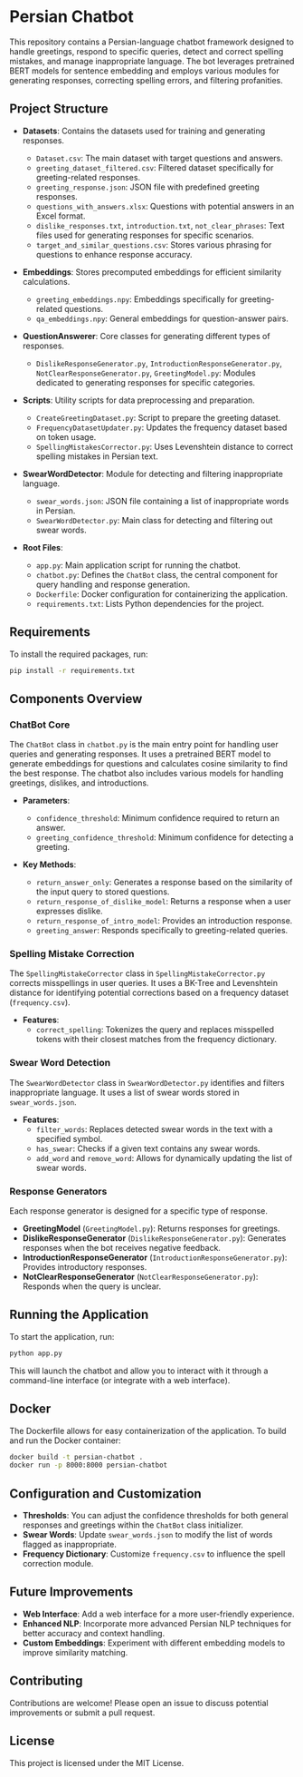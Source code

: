 # Persian Chatbot

This repository contains a Persian-language chatbot framework designed to handle greetings, respond to specific queries, detect and correct spelling mistakes, and manage inappropriate language. The bot leverages pretrained BERT models for sentence embedding and employs various modules for generating responses, correcting spelling errors, and filtering profanities. 

## Project Structure

- **Datasets**: Contains the datasets used for training and generating responses.
  - `Dataset.csv`: The main dataset with target questions and answers.
  - `greeting_dataset_filtered.csv`: Filtered dataset specifically for greeting-related responses.
  - `greeting_response.json`: JSON file with predefined greeting responses.
  - `questions_with_answers.xlsx`: Questions with potential answers in an Excel format.
  - `dislike_responses.txt`, `introduction.txt`, `not_clear_phrases`: Text files used for generating responses for specific scenarios.
  - `target_and_similar_questions.csv`: Stores various phrasing for questions to enhance response accuracy.

- **Embeddings**: Stores precomputed embeddings for efficient similarity calculations.
  - `greeting_embeddings.npy`: Embeddings specifically for greeting-related questions.
  - `qa_embeddings.npy`: General embeddings for question-answer pairs.

- **QuestionAnswerer**: Core classes for generating different types of responses.
  - `DislikeResponseGenerator.py`, `IntroductionResponseGenerator.py`, `NotClearResponseGenerator.py`, `GreetingModel.py`: Modules dedicated to generating responses for specific categories.

- **Scripts**: Utility scripts for data preprocessing and preparation.
  - `CreateGreetingDataset.py`: Script to prepare the greeting dataset.
  - `FrequencyDatasetUpdater.py`: Updates the frequency dataset based on token usage.
  - `SpellingMistakesCorrector.py`: Uses Levenshtein distance to correct spelling mistakes in Persian text.

- **SwearWordDetector**: Module for detecting and filtering inappropriate language.
  - `swear_words.json`: JSON file containing a list of inappropriate words in Persian.
  - `SwearWordDetector.py`: Main class for detecting and filtering out swear words.

- **Root Files**:
  - `app.py`: Main application script for running the chatbot.
  - `chatbot.py`: Defines the `ChatBot` class, the central component for query handling and response generation.
  - `Dockerfile`: Docker configuration for containerizing the application.
  - `requirements.txt`: Lists Python dependencies for the project.

## Requirements

To install the required packages, run:

```bash
pip install -r requirements.txt
```

## Components Overview

### ChatBot Core

The `ChatBot` class in `chatbot.py` is the main entry point for handling user queries and generating responses. It uses a pretrained BERT model to generate embeddings for questions and calculates cosine similarity to find the best response. The chatbot also includes various models for handling greetings, dislikes, and introductions.

- **Parameters**:
  - `confidence_threshold`: Minimum confidence required to return an answer.
  - `greeting_confidence_threshold`: Minimum confidence for detecting a greeting.
  
- **Key Methods**:
  - `return_answer_only`: Generates a response based on the similarity of the input query to stored questions.
  - `return_response_of_dislike_model`: Returns a response when a user expresses dislike.
  - `return_response_of_intro_model`: Provides an introduction response.
  - `greeting_answer`: Responds specifically to greeting-related queries.

### Spelling Mistake Correction

The `SpellingMistakeCorrector` class in `SpellingMistakeCorrector.py` corrects misspellings in user queries. It uses a BK-Tree and Levenshtein distance for identifying potential corrections based on a frequency dataset (`frequency.csv`).

- **Features**:
  - `correct_spelling`: Tokenizes the query and replaces misspelled tokens with their closest matches from the frequency dictionary.

### Swear Word Detection

The `SwearWordDetector` class in `SwearWordDetector.py` identifies and filters inappropriate language. It uses a list of swear words stored in `swear_words.json`.

- **Features**:
  - `filter_words`: Replaces detected swear words in the text with a specified symbol.
  - `has_swear`: Checks if a given text contains any swear words.
  - `add_word` and `remove_word`: Allows for dynamically updating the list of swear words.

### Response Generators

Each response generator is designed for a specific type of response.

- **GreetingModel** (`GreetingModel.py`): Returns responses for greetings.
- **DislikeResponseGenerator** (`DislikeResponseGenerator.py`): Generates responses when the bot receives negative feedback.
- **IntroductionResponseGenerator** (`IntroductionResponseGenerator.py`): Provides introductory responses.
- **NotClearResponseGenerator** (`NotClearResponseGenerator.py`): Responds when the query is unclear.

## Running the Application

To start the application, run:

```bash
python app.py
```

This will launch the chatbot and allow you to interact with it through a command-line interface (or integrate with a web interface).

## Docker

The Dockerfile allows for easy containerization of the application. To build and run the Docker container:

```bash
docker build -t persian-chatbot .
docker run -p 8000:8000 persian-chatbot
```

## Configuration and Customization

- **Thresholds**: You can adjust the confidence thresholds for both general responses and greetings within the `ChatBot` class initializer.
- **Swear Words**: Update `swear_words.json` to modify the list of words flagged as inappropriate.
- **Frequency Dictionary**: Customize `frequency.csv` to influence the spell correction module.

## Future Improvements

- **Web Interface**: Add a web interface for a more user-friendly experience.
- **Enhanced NLP**: Incorporate more advanced Persian NLP techniques for better accuracy and context handling.
- **Custom Embeddings**: Experiment with different embedding models to improve similarity matching.

## Contributing

Contributions are welcome! Please open an issue to discuss potential improvements or submit a pull request.

## License

This project is licensed under the MIT License.